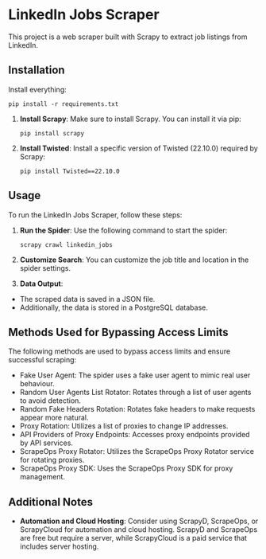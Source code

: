 ﻿# LinkedIn Jobs Scraper

This project is a web scraper built with Scrapy to extract job listings from LinkedIn.

## Installation

Install everything:

    pip install -r requirements.txt



1. **Install Scrapy**: Make sure to install Scrapy. You can install it via pip:

    ```
    pip install scrapy
    ```


2. **Install Twisted**: Install a specific version of Twisted (22.10.0) required by Scrapy:

    ```
    pip install Twisted==22.10.0
    ```


## Usage

To run the LinkedIn Jobs Scraper, follow these steps:

1. **Run the Spider**: Use the following command to start the spider:

    ```
    scrapy crawl linkedin_jobs
    ```


3. **Customize Search**: You can customize the job title and location in the spider settings.

4. **Data Output**:
- The scraped data is saved in a JSON file.
- Additionally, the data is stored in a PostgreSQL database.

## Methods Used for Bypassing Access Limits

The following methods are used to bypass access limits and ensure successful scraping:
- Fake User Agent: The spider uses a fake user agent to mimic real user behaviour.
- Random User Agents List Rotator: Rotates through a list of user agents to avoid detection.
- Random Fake Headers Rotation: Rotates fake headers to make requests appear more natural.
- Proxy Rotation: Utilizes a list of proxies to change IP addresses.
- API Providers of Proxy Endpoints: Accesses proxy endpoints provided by API services.
- ScrapeOps Proxy Rotator: Utilizes the ScrapeOps Proxy Rotator service for rotating proxies.
- ScrapeOps Proxy SDK: Uses the ScrapeOps Proxy SDK for proxy management.

## Additional Notes

- **Automation and Cloud Hosting**: Consider using ScrapyD, ScrapeOps, or ScrapyCloud for automation and cloud hosting. ScrapyD and ScrapeOps are free but require a server, while ScrapyCloud is a paid service that includes server hosting.
